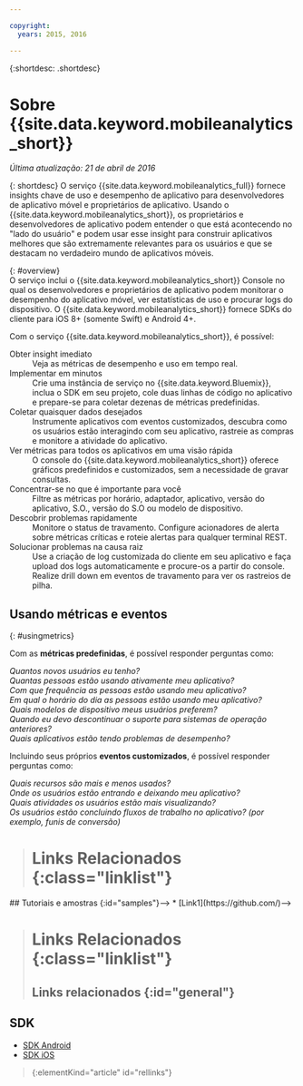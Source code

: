 ```yaml
---

copyright:
  years: 2015, 2016

---
```

{:shortdesc: .shortdesc}

# Sobre {{site.data.keyword.mobileanalytics_short}}  
*Última atualização: 21 de abril de 2016*

{: shortdesc}
O serviço {{site.data.keyword.mobileanalytics_full}} fornece insights chave de uso e desempenho de aplicativo para desenvolvedores de aplicativo móvel e proprietários de aplicativo.  Usando o {{site.data.keyword.mobileanalytics_short}}, os proprietários e desenvolvedores de aplicativo podem entender o que está acontecendo no "lado do usuário" e podem usar esse insight para construir aplicativos melhores que são extremamente relevantes para os usuários e que se destacam no verdadeiro mundo de aplicativos móveis. 

{: #overview}  
O serviço inclui o {{site.data.keyword.mobileanalytics_short}} Console no qual os desenvolvedores e proprietários de aplicativo podem monitorar o desempenho do aplicativo móvel, ver estatísticas de uso e procurar logs do dispositivo.  O {{site.data.keyword.mobileanalytics_short}} fornece SDKs do cliente para iOS 8+ (somente Swift) e Android 4+.

<!-- Mobile Analytics Server SDKs - set of server SDKs to protect resources that are-->
<!--hosted on {{site.data.keyword.Bluemix_notm}}. Currently supported runtimes are-->
<!--Node.js and Java for Liberty.-->

Com o serviço {{site.data.keyword.mobileanalytics_short}}, é possível:
<!-- and includes the following capabilities: -->
<!-- * Near real-time analytics for client activity. Exp -->
<!--* Network latency analytics. GA only -->
<!-- * Client log search and download. Exp -->
<!--* Server log search and download. GA only -->
<!-- Crash and stack trace search. Exp -->

<dl>
	<dt>Obter insight imediato</dt>
		<dd>Veja as métricas de desempenho e uso em tempo real.</dd>
	<dt>Implementar em minutos</dt>
		<dd>Crie uma instância de serviço no {{site.data.keyword.Bluemix}}, inclua o SDK em seu projeto, cole duas linhas de código no aplicativo e prepare-se para coletar dezenas de métricas predefinidas.</dd>
	<dt>Coletar quaisquer dados desejados</dt>
		<dd>Instrumente aplicativos com eventos customizados, descubra como os usuários estão interagindo com seu aplicativo, rastreie as compras e monitore a atividade do aplicativo.  
</dd>
<dt>Ver métricas para todos os aplicativos em uma visão rápida</dt>
	<dd>O console do {{site.data.keyword.mobileanalytics_short}} oferece gráficos predefinidos e customizados, sem a necessidade de gravar consultas.</dd>
<dt>Concentrar-se no que é importante para você</dt>
	<dd>Filtre as métricas por horário, adaptador, aplicativo, versão do aplicativo, S.O., versão do S.O ou modelo de dispositivo.</dd>
<dt>Descobrir problemas rapidamente</dt>
	<dd>Monitore o status de travamento. Configure acionadores de alerta sobre métricas críticas e roteie alertas para qualquer terminal REST. </dd>
<dt>Solucionar problemas na causa raiz</dt>
	<dd>Use a criação de log customizada do cliente em seu aplicativo e faça upload dos logs automaticamente e procure-os a partir do console. Realize drill down em eventos de travamento para ver os rastreios de pilha. </dd>
</dl>
 

## Usando métricas e eventos
{: #usingmetrics}

Com as **métricas predefinidas**, é possível responder perguntas como:

*Quantos novos usuários eu tenho?*  
*Quantas pessoas estão usando ativamente meu aplicativo?*  
*Com que frequência as pessoas estão usando meu aplicativo?*  
*Em qual o horário do dia as pessoas estão usando meu aplicativo?*  
*Quais modelos de dispositivo meus usuários preferem?*  
*Quando eu devo descontinuar o suporte para sistemas de operação anteriores?*  
*Quais aplicativos estão tendo problemas de desempenho?*  

Incluindo seus próprios **eventos customizados**, é possível responder perguntas como:  

*Quais recursos são mais e menos usados?*  
*Onde os usuários estão entrando e deixando meu aplicativo?*  
*Quais atividades os usuários estão mais visualizando?*  
*Os usuários estão concluindo fluxos de trabalho no aplicativo? (por exemplo, funis de conversão)*  

<!--Client-side logs and usage data are gathered automatically and sent to the Mobile Analytics -->
<!-- service on demand. Developers and -->
<!-- administrators can use the {{site.data.keyword.mobileanalytics_short}} service dashboard to view data that -->
<!-- is gathered by the client SDK. -->

<!--## Data visualization
{: data-visualization}

All data that is collected by the analytics service can be visualized through the {{site.data.keyword.mobileanalytics_short}} dashboard which is accessible from your {{site.data.keyword.Bluemix_notm}} dashboard by clicking your IBM {{site.data.keyword.mobileanalytics_short}} service tile instance. You can also create custom charts, based on data that is collected by the analytics service in the dashboard. In addition to an at-a-glance view of your mobile analytics, the analytics feature includes the capability to perform a raw search against client logs, captured client crash data, and any extra data that you explicitly provide through client API function calls that feed into the {{site.data.keyword.mobileanalytics_short}} service. -->

># Links Relacionados {:class="linklist"}
<!-->## Tutoriais e amostras {:id="samples"}-->
<!-->* [Link1](https://github.com/)-->
>
># Links Relacionados {:class="linklist"}
>## Links relacionados {:id="general"}
## SDK
<!-- Links to SDK download and SDK Developer Guide -->
* [SDK Android ](https://github.com/ibm-bluemix-mobile-services/bms-clientsdk-android-core )  
* [SDK iOS ](https://github.com/ibm-bluemix-mobile-services/bms-clientsdk-swift-core)  
>
>{:elementKind="article" id="rellinks"}
